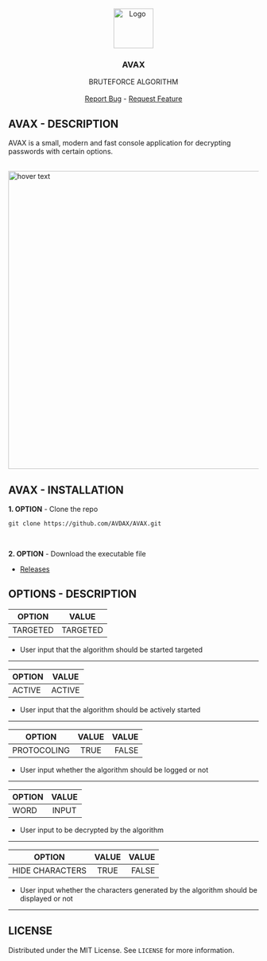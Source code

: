 <!-- PROJECT LOGO -->
<br />
<p align="center">
  <a href="https://github.com/AVDAX/AVAX">
    <img src="https://i.ibb.co/DR47ky2/appbar-layer-thick.png" alt="Logo" width="80" height="80">
  </a>

  <h3 align="center">AVAX</h3>

  <p align="center">
    BRUTEFORCE ALGORITHM
    <br />
    <br />
  <a href="https://github.com/AVDAX/AVAX/issues">Report Bug</a> -
  <a href="https://github.com/AVDAX/AVAX/issues">Request Feature</a>
  </p>
</p>


## AVAX - DESCRIPTION

  AVAX is a small, modern and fast console application for decrypting passwords with certain options.
  <p align="left">
</br>
  <img src="https://media4.giphy.com/media/RBiRxYjixMKxgstuEo/giphy.gif" width="600" title="hover text">
</p>

<!-- GETTING STARTED -->
## AVAX - INSTALLATION

**1. OPTION** - Clone the repo
```
git clone https://github.com/AVDAX/AVAX.git
```
</br>

**2. OPTION** - Download the executable file
  - <a href="https://github.com/AVDAX/AVAX/releases/tag/v1.0">Releases</a>

<!-- USAGE EXAMPLES -->
## OPTIONS - DESCRIPTION

| OPTION        | VALUE          |
| ------------- |:-------------:| 
| TARGETED      | TARGETED |

- User input that the algorithm should be started targeted

---

| OPTION        | VALUE           |
| ------------- |:-------------:| 
| ACTIVE      | ACTIVE |

- User input that the algorithm should be actively started

---

| OPTION        | VALUE           | VALUE  |
| ------------- |:-------------:| -----:|
| PROTOCOLING      | TRUE | FALSE |


- User input whether the algorithm should be logged or not

---

| OPTION        | VALUE           |
| ------------- |:-------------:| 
| WORD          | INPUT |

- User input to be decrypted by the algorithm

---

| OPTION        | VALUE           | VALUE  |
| ------------- |:-------------:| -----:|
| HIDE CHARACTERS      | TRUE | FALSE |


- User input whether the characters generated by the algorithm should be displayed or not

---

<!-- LICENSE -->
## LICENSE

Distributed under the MIT License. See `LICENSE` for more information.
